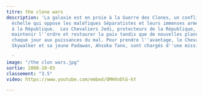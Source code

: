 ```yaml
---
titre: the clone wars
description: 'La galaxie est en proie à la Guerre des Clones, un conflit à grande
  échelle qui oppose les maléfiques Séparatistes et leurs immenses armées d''androïdes
  à la République.  Les Chevaliers Jedi, protecteurs de la République, luttent pour
  maintenir l''ordre et restaurer la paix tandis que de nouvelles planètes succombent
  chaque jour aux puissances du mal. Pour prendre l''avantage, le Chevalier Jedi Anakin
  Skywalker et sa jeune Padawan, Ahsoka Tano, sont chargés d''une mission capitale.test

  '
image: "/the clon wars.jpg"
sortie: 2008-10-03
classement: "3.5"
video: https://www.youtube.com/embed/OMHXnDlG-kY

---
```

